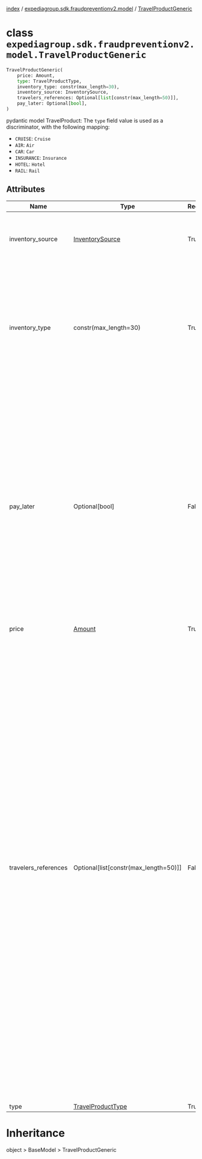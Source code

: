 [index](index.md) /
[expediagroup.sdk.fraudpreventionv2.model](expediagroup.sdk.fraudpreventionv2.model.md)
/ [TravelProductGeneric](TravelProductGeneric.md)

# class `expediagroup.sdk.fraudpreventionv2.model.TravelProductGeneric`

```python
TravelProductGeneric(
    price: Amount,
    type: TravelProductType,
    inventory_type: constr(max_length=30),
    inventory_source: InventorySource,
    travelers_references: Optional[list[constr(max_length=50)]],
    pay_later: Optional[bool],
)
```

pydantic model TravelProduct: The `type` field value is used as a
discriminator, with the following mapping:

- `CRUISE`: `Cruise`
- `AIR`: `Air`
- `CAR`: `Car`
- `INSURANCE`: `Insurance`
- `HOTEL`: `Hotel`
- `RAIL`: `Rail`

## Attributes

| Name                 | Type                                      | Required | Description                                                                                                                                                                                                                                                                                                                                                                                                                                                                                                                                                                                                                                                                                                                                                                                                                                                                                                                                                                                                                                                                                                                                                                                                                                                                                                                                                                                                                                                                                                                                                                                                                                                                                                                                                                                          |
| -------------------- | ----------------------------------------- | -------- | ---------------------------------------------------------------------------------------------------------------------------------------------------------------------------------------------------------------------------------------------------------------------------------------------------------------------------------------------------------------------------------------------------------------------------------------------------------------------------------------------------------------------------------------------------------------------------------------------------------------------------------------------------------------------------------------------------------------------------------------------------------------------------------------------------------------------------------------------------------------------------------------------------------------------------------------------------------------------------------------------------------------------------------------------------------------------------------------------------------------------------------------------------------------------------------------------------------------------------------------------------------------------------------------------------------------------------------------------------------------------------------------------------------------------------------------------------------------------------------------------------------------------------------------------------------------------------------------------------------------------------------------------------------------------------------------------------------------------------------------------------------------------------------------------------- |
| inventory_source     | [InventorySource](InventorySource.md)     | True     | Identifies the business model through which the supply is being sold. Merchant/Agency.<br/>\_ `MERCHANT` is used when Partner is the merchant of record for this order.<br/>\_ `AGENCY` is used when this order is through an agency booking.                                                                                                                                                                                                                                                                                                                                                                                                                                                                                                                                                                                                                                                                                                                                                                                                                                                                                                                                                                                                                                                                                                                                                                                                                                                                                                                                                                                                                                                                                                                                                        |
| inventory_type       | constr(max_length=30)                     | True     | Type of inventory.<br/>Ensure attributes mentioned in dictionary below are set to corresponding values only.<br/>`inventory_type` has the following mapping with TravelProduct `type` attribute:<br/>\_ inventory_type : type<br/>\_ ——————————————————<br/>\_ `Cruise` : `CRUISE`<br/>\_ `Air` : `AIR`<br/>\_ `Car` : `CAR`<br/>\_ `Insurance` : `INSURANCE`<br/>\_ `Hotel` : `HOTEL`<br/>\_ `Rail` : `RAIL`                                                                                                                                                                                                                                                                                                                                                                                                                                                                                                                                                                                                                                                                                                                                                                                                                                                                                                                                                                                                                                                                                                                                                                                                                                                                                                                                                                                        |
| pay_later            | Optional\[bool\]                          | False    | The attribute serves as a boolean indicator that significantly influences the handling of payment information during the fraud prevention process:<br/>\_ When ‘pay_later’ is set to ‘true’:<br/> - This configuration signals that payment information is optional for the booking. Travelers are given the choice to defer payment until they arrive at the rental counter following the completion of the booking.<br/> - It is imperative for partners to explicitly set this attribute to ‘true’ when payment information can be optional for a particular booking scenario.<br/>\_ When ‘pay_later’ is set to ‘false’:<br/> - In this mode, the attribute mandates the inclusion of payment information during the order purchase screen request. Travelers are required to provide payment details.<br/> - Partners must exercise caution and ensure they supply the necessary payment information, as failure to do so in cases where ‘pay_later’ is set to ‘false’ will result in a ‘Bad Request’ error. This error helps maintain the consistency and accuracy of the fraud prevention process and payment handling.                                                                                                                                                                                                                                                                                                                                                                                                                                                                                                                                                                                                                                                                       |
| price                | [Amount](Amount.md)                       | True     | …                                                                                                                                                                                                                                                                                                                                                                                                                                                                                                                                                                                                                                                                                                                                                                                                                                                                                                                                                                                                                                                                                                                                                                                                                                                                                                                                                                                                                                                                                                                                                                                                                                                                                                                                                                                                    |
| travelers_references | Optional\[list\[constr(max_length=50)\]\] | False    | List of travelerGuids who are part of the traveling party on the order for the product.<br/>Information for each product and its required travelers should be provided in the API request.<br/>If the product booking does not require accompanying quest information then that does not need to be provided in the API request.<br/>Example:<br/>\_ For Air products, all travelers’ details are required to complete the booking.<br/>\_ For Hotel products, typically the details on the person checking-in is required.<br/>\_ For Car products, typically only the primary driver information is required.<br/>If multiple traveler details are in the itinerary, this structure allows to fill up traveler details once in the `travelers` section, and then associate individual products to the respective travelers.<br/>This association is made using `traveler_id` field. A GUID can be generated for each object in the `travelers` section. The same GUID can be provided in the `traveler_references` below.<br/>The `travelers` array should have at least one `traveler` object, and each `traveler` object should have a `traveler_id` which is not necessarily an account id.<br/>Example:<br/>\_ Travelers<br/>\_ ————<br/>\_ A - GUID1<br/>\_ B - GUID2<br/>\_ C - GUID3<br/>*<br/>* Products<br/>\_ ————<br/>\_ Air<br/>\_ \[GUID1, GUID2, GUID3\]<br/>\_ Hotel<br/>\_ \[GUID1\]<br/>\_ Car<br/>\_ \[GUID3\]<br/>\_ Rail<br/>\_ \[GUID2\]<br/>\_ The example above demonstrates the association of travelers with various products.<br/>\_ All three travelers (A, B, and C) are associated with the Air product.<br/>\_ Traveler A is associated with the Hotel.<br/>\_ Traveler C is associated with the Car product.<br/>\_ Traveler B is associated with the Rail product. |
| type                 | [TravelProductType](TravelProductType.md) | True     | …                                                                                                                                                                                                                                                                                                                                                                                                                                                                                                                                                                                                                                                                                                                                                                                                                                                                                                                                                                                                                                                                                                                                                                                                                                                                                                                                                                                                                                                                                                                                                                                                                                                                                                                                                                                                    |

# Inheritance

object > BaseModel > TravelProductGeneric

